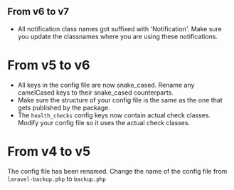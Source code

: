 ## From v6 to v7

- All notification class names got suffixed with 'Notification'. Make sure you update the classnames where you are using these notifications.

# From v5 to v6

- All keys in the config file are now snake_cased. Rename any camelCased keys to their snake_cased counterparts.
- Make sure the structure of your config file is the same as the one that gets published by the package.
- The `health_checks` config keys now contain actual check classes. Modify your config file so it uses the actual check classes.

# From v4 to v5

The config file has been renamed. Change the name of the config file from `laravel-backup.php` to `backup.php`
